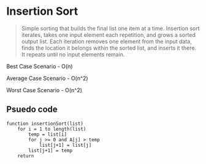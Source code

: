 # Insertion Sort

> Simple sorting that builds the final list one item at a time. Insertion sort iterates, takes one input element each repetition, and grows a sorted output list. Each iteration removes one element from the input data, finds the location it belongs within the sorted list, and inserts it there. It repeats until no input elements remain. 

Best Case Scenario - O(n)

Average Case Scenario - O(n^2)

Worst Case Scenario - O(n^2)

## Psuedo code
```
function insertionSort(list)
    for i = 1 to length(list)
        temp = list[i]
        for j >= 0 and A[j] > temp
            list[j+1] = list[j]
        list[j+1] = temp
    return
```
